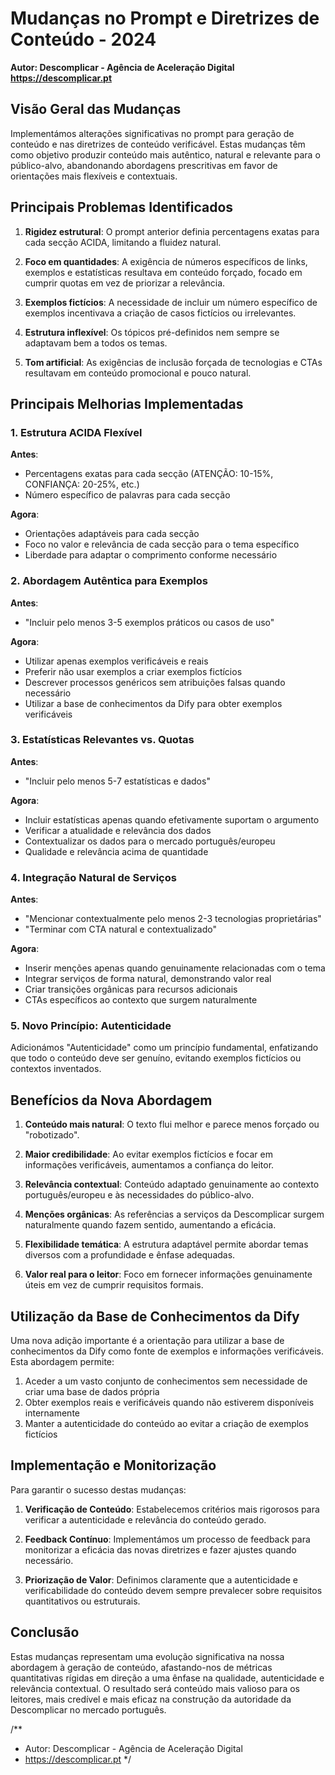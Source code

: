 # Mudanças no Prompt e Diretrizes de Conteúdo - 2024

**Autor: Descomplicar - Agência de Aceleração Digital**  
**https://descomplicar.pt**

## Visão Geral das Mudanças

Implementámos alterações significativas no prompt para geração de conteúdo e nas diretrizes de conteúdo verificável. Estas mudanças têm como objetivo produzir conteúdo mais autêntico, natural e relevante para o público-alvo, abandonando abordagens prescritivas em favor de orientações mais flexíveis e contextuais.

## Principais Problemas Identificados

1. **Rigidez estrutural**: O prompt anterior definia percentagens exatas para cada secção ACIDA, limitando a fluidez natural.

2. **Foco em quantidades**: A exigência de números específicos de links, exemplos e estatísticas resultava em conteúdo forçado, focado em cumprir quotas em vez de priorizar a relevância.

3. **Exemplos fictícios**: A necessidade de incluir um número específico de exemplos incentivava a criação de casos fictícios ou irrelevantes.

4. **Estrutura inflexível**: Os tópicos pré-definidos nem sempre se adaptavam bem a todos os temas.

5. **Tom artificial**: As exigências de inclusão forçada de tecnologias e CTAs resultavam em conteúdo promocional e pouco natural.

## Principais Melhorias Implementadas

### 1. Estrutura ACIDA Flexível

**Antes**:
- Percentagens exatas para cada secção (ATENÇÃO: 10-15%, CONFIANÇA: 20-25%, etc.)
- Número específico de palavras para cada secção

**Agora**:
- Orientações adaptáveis para cada secção
- Foco no valor e relevância de cada secção para o tema específico
- Liberdade para adaptar o comprimento conforme necessário

### 2. Abordagem Autêntica para Exemplos

**Antes**:
- "Incluir pelo menos 3-5 exemplos práticos ou casos de uso"

**Agora**:
- Utilizar apenas exemplos verificáveis e reais
- Preferir não usar exemplos a criar exemplos fictícios
- Descrever processos genéricos sem atribuições falsas quando necessário
- Utilizar a base de conhecimentos da Dify para obter exemplos verificáveis

### 3. Estatísticas Relevantes vs. Quotas

**Antes**:
- "Incluir pelo menos 5-7 estatísticas e dados"

**Agora**:
- Incluir estatísticas apenas quando efetivamente suportam o argumento
- Verificar a atualidade e relevância dos dados
- Contextualizar os dados para o mercado português/europeu
- Qualidade e relevância acima de quantidade

### 4. Integração Natural de Serviços

**Antes**:
- "Mencionar contextualmente pelo menos 2-3 tecnologias proprietárias"
- "Terminar com CTA natural e contextualizado"

**Agora**:
- Inserir menções apenas quando genuinamente relacionadas com o tema
- Integrar serviços de forma natural, demonstrando valor real
- Criar transições orgânicas para recursos adicionais
- CTAs específicos ao contexto que surgem naturalmente

### 5. Novo Princípio: Autenticidade

Adicionámos "Autenticidade" como um princípio fundamental, enfatizando que todo o conteúdo deve ser genuíno, evitando exemplos fictícios ou contextos inventados.

## Benefícios da Nova Abordagem

1. **Conteúdo mais natural**: O texto flui melhor e parece menos forçado ou "robotizado".

2. **Maior credibilidade**: Ao evitar exemplos fictícios e focar em informações verificáveis, aumentamos a confiança do leitor.

3. **Relevância contextual**: Conteúdo adaptado genuinamente ao contexto português/europeu e às necessidades do público-alvo.

4. **Menções orgânicas**: As referências a serviços da Descomplicar surgem naturalmente quando fazem sentido, aumentando a eficácia.

5. **Flexibilidade temática**: A estrutura adaptável permite abordar temas diversos com a profundidade e ênfase adequadas.

6. **Valor real para o leitor**: Foco em fornecer informações genuinamente úteis em vez de cumprir requisitos formais.

## Utilização da Base de Conhecimentos da Dify

Uma nova adição importante é a orientação para utilizar a base de conhecimentos da Dify como fonte de exemplos e informações verificáveis. Esta abordagem permite:

1. Aceder a um vasto conjunto de conhecimentos sem necessidade de criar uma base de dados própria
2. Obter exemplos reais e verificáveis quando não estiverem disponíveis internamente
3. Manter a autenticidade do conteúdo ao evitar a criação de exemplos fictícios

## Implementação e Monitorização

Para garantir o sucesso destas mudanças:

1. **Verificação de Conteúdo**: Estabelecemos critérios mais rigorosos para verificar a autenticidade e relevância do conteúdo gerado.

2. **Feedback Contínuo**: Implementámos um processo de feedback para monitorizar a eficácia das novas diretrizes e fazer ajustes quando necessário.

3. **Priorização de Valor**: Definimos claramente que a autenticidade e verificabilidade do conteúdo devem sempre prevalecer sobre requisitos quantitativos ou estruturais.

## Conclusão

Estas mudanças representam uma evolução significativa na nossa abordagem à geração de conteúdo, afastando-nos de métricas quantitativas rígidas em direção a uma ênfase na qualidade, autenticidade e relevância contextual. O resultado será conteúdo mais valioso para os leitores, mais credível e mais eficaz na construção da autoridade da Descomplicar no mercado português.

/**
 * Autor: Descomplicar - Agência de Aceleração Digital
 * https://descomplicar.pt
 */ 